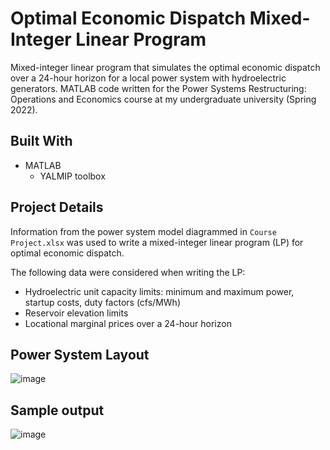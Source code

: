 # Optimal Economic Dispatch Mixed-Integer Linear Program
Mixed-integer linear program that simulates the optimal economic dispatch over a 24-hour horizon for a local power system with hydroelectric generators. MATLAB code written for the  Power Systems Restructuring: Operations and Economics course at my undergraduate university (Spring 2022).

## Built With

* MATLAB
  * YALMIP toolbox

<!-- ABOUT THE PROJECT -->
## Project Details

Information from the power system model diagrammed in `Course Project.xlsx` was used to write a mixed-integer linear program (LP) for optimal economic dispatch.

The following data were considered when writing the LP:
* Hydroelectric unit capacity limits: minimum and maximum power, startup costs, duty factors (cfs/MWh)
* Reservoir elevation limits
* Locational marginal prices over a 24-hour horizon

## Power System Layout
![image](https://github.com/abrahamcanafe/power-systems-optimal-economic-dispatch/blob/main/hydro_power_system.png)


<!-- GETTING STARTED -->
## Sample output
![image](https://github.com/abrahamcanafe/power-systems-optimal-economic-dispatch/blob/main/EEE259_Final_Project_Output.png)


